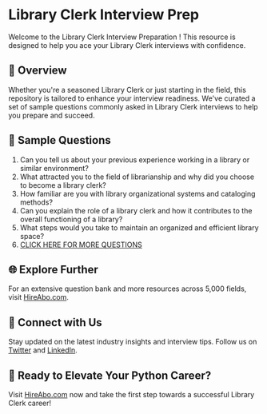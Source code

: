 # Library Clerk Interview Prep

Welcome to the Library Clerk Interview Preparation ! This resource is designed to help you ace your Library Clerk interviews with confidence.

## 🚀 Overview

Whether you're a seasoned Library Clerk or just starting in the field, this repository is tailored to enhance your interview readiness. We've curated a set of sample questions commonly asked in Library Clerk interviews to help you prepare and succeed.

## 📝 Sample Questions

1. Can you tell us about your previous experience working in a library or similar environment?
2. What attracted you to the field of librarianship and why did you choose to become a library clerk?
3. How familiar are you with library organizational systems and cataloging methods?
4. Can you explain the role of a library clerk and how it contributes to the overall functioning of a library?
5. What steps would you take to maintain an organized and efficient library space?
6. [CLICK HERE FOR MORE QUESTIONS](https://hireabo.com/job/18_0_35/Library%20Clerk)

## 🌐 Explore Further

For an extensive question bank and more resources across 5,000 fields, visit [HireAbo.com](https://www.hireabo.com).

## 📱 Connect with Us

Stay updated on the latest industry insights and interview tips. Follow us on [Twitter](https://twitter.com/hireabo) and [LinkedIn](https://www.linkedin.com/in/hire-abo-3609972a8/).

## 🚀 Ready to Elevate Your Python Career?

Visit [HireAbo.com](https://www.hireabo.com) now and take the first step towards a successful Library Clerk career!